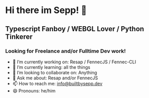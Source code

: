# Hi there im Sepp! 👋

## Typescript Fanboy / WEBGL Lover / Python Tinkerer

### Looking for Freelance and/or Fulltime Dev work!


- 🔭 I’m currently working on: Resap / FennecJS / Fennec-CLI
- 🌱 I’m currently learning: all the things
- 👯 I’m looking to collaborate on: Anything
- 💬 Ask me about: Resap and/or FennecJS
- 📫 How to reach me: info@builtbysepp.dev
- 😄 Pronouns: he/him
